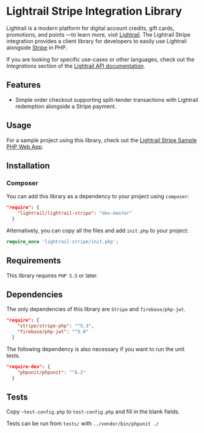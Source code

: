 # Lightrail Stripe Integration Library

Lightrail is a modern platform for digital account credits, gift cards, promotions, and points —to learn more, visit [Lightrail](https://www.lightrail.com/). The Lightrail Stripe integration provides a client library for developers to easily use Lightrail alongside [Stripe](https://stripe.com/) in PHP.

If you are looking for specific use-cases or other languages, check out the *Integrations* section of the [Lightrail API documentation](https://www.lightrail.com/docs/).

## Features ##
- Simple order checkout supporting split-tender transactions with Lightrail redemption alongside a Stripe payment.

## Usage ##

For a sample project using this library, check out the [Lightrail Stripe Sample PHP Web App](https://github.com/Giftbit/stripe-integration-sample-php-webapp).

## Installation ##

### Composer
You can add this library as a dependency to your project using `composer`:
```json
"require": {
    "lightrail/lightrail-stripe": "dev-master"
  }
```
Alternatively, you can copy all the files and add `init.php` to your project:
```php
require_once 'lightrail-stripe/init.php';

```
## Requirements ## 
This library requires `PHP 5.5` or later.

## Dependencies ##

The only dependencies of this library are `Stripe` and `firebase/php-jwt`. 
```json
"require": {
    "stripe/stripe-php": "^5.3",
    "firebase/php-jwt": "^5.0"
  }
```

The following dependency is also necessary if you want to run the unit tests.
```json
"require-dev": {
    "phpunit/phpunit": "^6.2"
  }
```

## Tests ## 

Copy `~test-config.php` to `test-config.php` and fill in the blank fields. 

Tests can be run from `tests/` with `../vendor/bin/phpunit ./`
